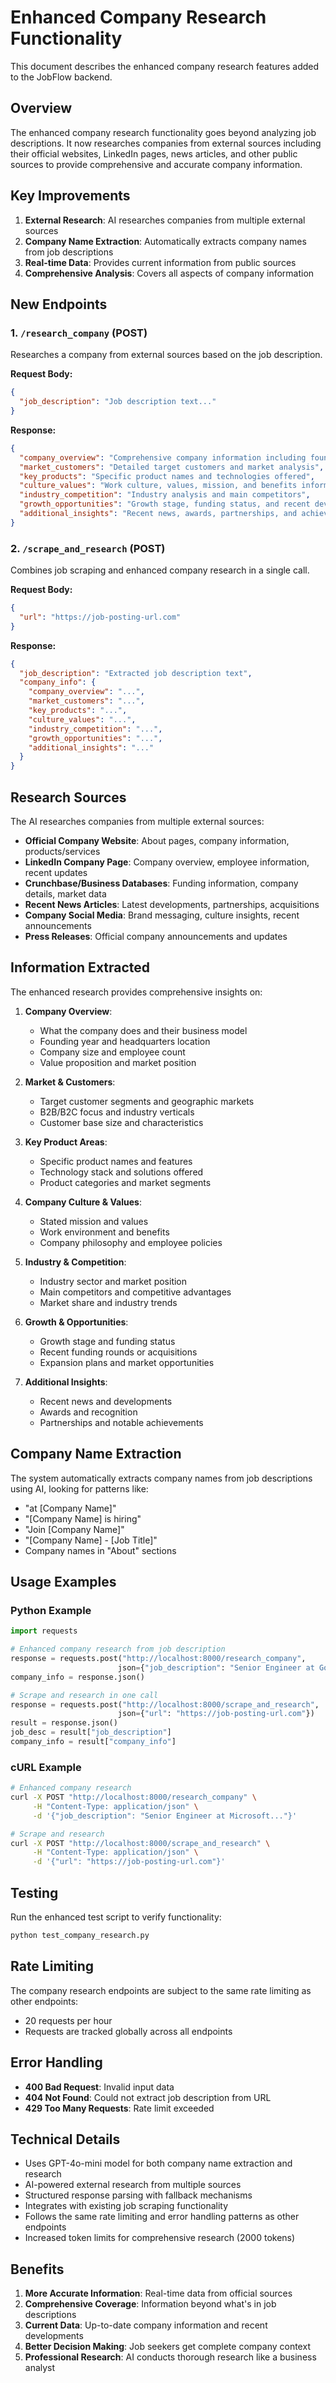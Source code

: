# Enhanced Company Research Functionality

This document describes the enhanced company research features added to the JobFlow backend.

## Overview

The enhanced company research functionality goes beyond analyzing job descriptions. It now researches companies from external sources including their official websites, LinkedIn pages, news articles, and other public sources to provide comprehensive and accurate company information.

## Key Improvements

1. **External Research**: AI researches companies from multiple external sources
2. **Company Name Extraction**: Automatically extracts company names from job descriptions
3. **Real-time Data**: Provides current information from public sources
4. **Comprehensive Analysis**: Covers all aspects of company information

## New Endpoints

### 1. `/research_company` (POST)

Researches a company from external sources based on the job description.

**Request Body:**
```json
{
  "job_description": "Job description text..."
}
```

**Response:**
```json
{
  "company_overview": "Comprehensive company information including founding year, headquarters, and size",
  "market_customers": "Detailed target customers and market analysis",
  "key_products": "Specific product names and technologies offered",
  "culture_values": "Work culture, values, mission, and benefits information",
  "industry_competition": "Industry analysis and main competitors",
  "growth_opportunities": "Growth stage, funding status, and recent developments",
  "additional_insights": "Recent news, awards, partnerships, and achievements"
}
```

### 2. `/scrape_and_research` (POST)

Combines job scraping and enhanced company research in a single call.

**Request Body:**
```json
{
  "url": "https://job-posting-url.com"
}
```

**Response:**
```json
{
  "job_description": "Extracted job description text",
  "company_info": {
    "company_overview": "...",
    "market_customers": "...",
    "key_products": "...",
    "culture_values": "...",
    "industry_competition": "...",
    "growth_opportunities": "...",
    "additional_insights": "..."
  }
}
```

## Research Sources

The AI researches companies from multiple external sources:

- **Official Company Website**: About pages, company information, products/services
- **LinkedIn Company Page**: Company overview, employee information, recent updates
- **Crunchbase/Business Databases**: Funding information, company details, market data
- **Recent News Articles**: Latest developments, partnerships, acquisitions
- **Company Social Media**: Brand messaging, culture insights, recent announcements
- **Press Releases**: Official company announcements and updates

## Information Extracted

The enhanced research provides comprehensive insights on:

1. **Company Overview**: 
   - What the company does and their business model
   - Founding year and headquarters location
   - Company size and employee count
   - Value proposition and market position

2. **Market & Customers**: 
   - Target customer segments and geographic markets
   - B2B/B2C focus and industry verticals
   - Customer base size and characteristics

3. **Key Product Areas**: 
   - Specific product names and features
   - Technology stack and solutions offered
   - Product categories and market segments

4. **Company Culture & Values**: 
   - Stated mission and values
   - Work environment and benefits
   - Company philosophy and employee policies

5. **Industry & Competition**: 
   - Industry sector and market position
   - Main competitors and competitive advantages
   - Market share and industry trends

6. **Growth & Opportunities**: 
   - Growth stage and funding status
   - Recent funding rounds or acquisitions
   - Expansion plans and market opportunities

7. **Additional Insights**: 
   - Recent news and developments
   - Awards and recognition
   - Partnerships and notable achievements

## Company Name Extraction

The system automatically extracts company names from job descriptions using AI, looking for patterns like:
- "at [Company Name]"
- "[Company Name] is hiring"
- "Join [Company Name]"
- "[Company Name] - [Job Title]"
- Company names in "About" sections

## Usage Examples

### Python Example
```python
import requests

# Enhanced company research from job description
response = requests.post("http://localhost:8000/research_company", 
                        json={"job_description": "Senior Engineer at Google..."})
company_info = response.json()

# Scrape and research in one call
response = requests.post("http://localhost:8000/scrape_and_research",
                        json={"url": "https://job-posting-url.com"})
result = response.json()
job_desc = result["job_description"]
company_info = result["company_info"]
```

### cURL Example
```bash
# Enhanced company research
curl -X POST "http://localhost:8000/research_company" \
     -H "Content-Type: application/json" \
     -d '{"job_description": "Senior Engineer at Microsoft..."}'

# Scrape and research
curl -X POST "http://localhost:8000/scrape_and_research" \
     -H "Content-Type: application/json" \
     -d '{"url": "https://job-posting-url.com"}'
```

## Testing

Run the enhanced test script to verify functionality:
```bash
python test_company_research.py
```

## Rate Limiting

The company research endpoints are subject to the same rate limiting as other endpoints:
- 20 requests per hour
- Requests are tracked globally across all endpoints

## Error Handling

- **400 Bad Request**: Invalid input data
- **404 Not Found**: Could not extract job description from URL
- **429 Too Many Requests**: Rate limit exceeded

## Technical Details

- Uses GPT-4o-mini model for both company name extraction and research
- AI-powered external research from multiple sources
- Structured response parsing with fallback mechanisms
- Integrates with existing job scraping functionality
- Follows the same rate limiting and error handling patterns as other endpoints
- Increased token limits for comprehensive research (2000 tokens)

## Benefits

1. **More Accurate Information**: Real-time data from official sources
2. **Comprehensive Coverage**: Information beyond what's in job descriptions
3. **Current Data**: Up-to-date company information and recent developments
4. **Better Decision Making**: Job seekers get complete company context
5. **Professional Research**: AI conducts thorough research like a business analyst 